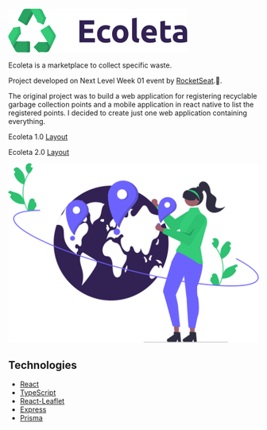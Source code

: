 ![](web/src/assets/Logo.svg)

Ecoleta is a marketplace to collect specific waste.

Project developed on Next Level Week 01 event by [RocketSeat](https://github.com/Rocketseat).🚀.

The original project was to build a web application for registering recyclable garbage collection points and a mobile application in react native to list the registered points.
I decided to create just one web application containing everything.

Ecoleta 1.0
[Layout](https://www.figma.com/file/9TlOcj6l7D05fZhU12xWT3/Ecoleta-(Booster)?node-id=0%3A1)

Ecoleta 2.0
[Layout](https://www.figma.com/file/C8tIRNrHkv3r0K6RNTgRXh/Ecoleta-(Booster)-2.0?node-id=4%3A450)

![](/web/src/assets/bg-home.svg)

## Technologies

* [React](https://github.com/facebook/react)
* [TypeScript](https://github.com/Microsoft/TypeScript)
* [React-Leaflet](https://github.com/PaulLeCam/react-leaflet)
* [Express](https://github.com/expressjs/express)
* [Prisma](https://www.prisma.io/docs/getting-started)
